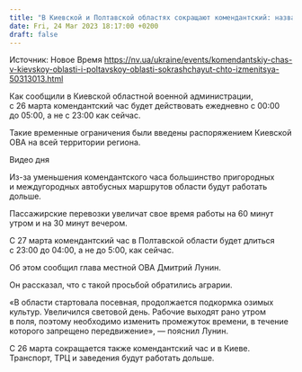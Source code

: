 ```yaml
---
title: "В Киевской и Полтавской областях сокращают комендантский: названы даты и новые графики"
date: Fri, 24 Mar 2023 18:17:00 +0200
draft: false
---
```

Источник: Новое Время https://nv.ua/ukraine/events/komendantskiy-chas-v-kievskoy-oblasti-i-poltavskoy-oblasti-sokrashchayut-chto-izmenitsya-50313013.html


 Как сообщили в Киевской областной военной администрации, с 26 марта комендантский час будет действовать ежедневно с 00:00 до 05:00, а не с 23:00 как сейчас.

Такие временные ограничения были введены распоряжением Киевской ОВА на всей территории региона.

  Видео дня   

Из-за уменьшения комендантского часа большинство пригородных и междугородных автобусных маршрутов области будут работать дольше.

Пассажирские перевозки увеличат свое время работы на 60 минут утром и на 30 минут вечером.

С 27 марта комендантский час в Полтавской области будет длиться с 23:00 до 04:00, а не до 5:00, как сейчас.

Об этом сообщил глава местной ОВА Дмитрий Лунин.

Он рассказал, что с такой просьбой обратились аграрии.

«В области стартовала посевная, продолжается подкормка озимых культур. Увеличился световой день. Рабочие выходят рано утром в поля, поэтому необходимо изменить промежуток времени, в течение которого запрещено передвижение», — пояснил Лунин.

 С 26 марта сокращается также комендантский час и в Киеве. Транспорт, ТРЦ и заведения будут работать дольше.
